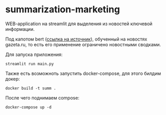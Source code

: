 # summarization-marketing

WEB-application на streamlit для выделения из новостей ключевой информации.

Под капотом bert ([ссылка на источник](https://huggingface.co/IlyaGusev/mbart_ru_sum_gazeta)), обученный на новостях gazeta.ru, то есть его применение ограничено новостными сводками.

Для запуска приложения:
```
streamlit run main.py
```

Также есть возможноть запустить docker-compose, для этого билдим докер:
```
docker build -t summ .
```

После чего поднимаем compose:
```
docker-compose up -d
```
